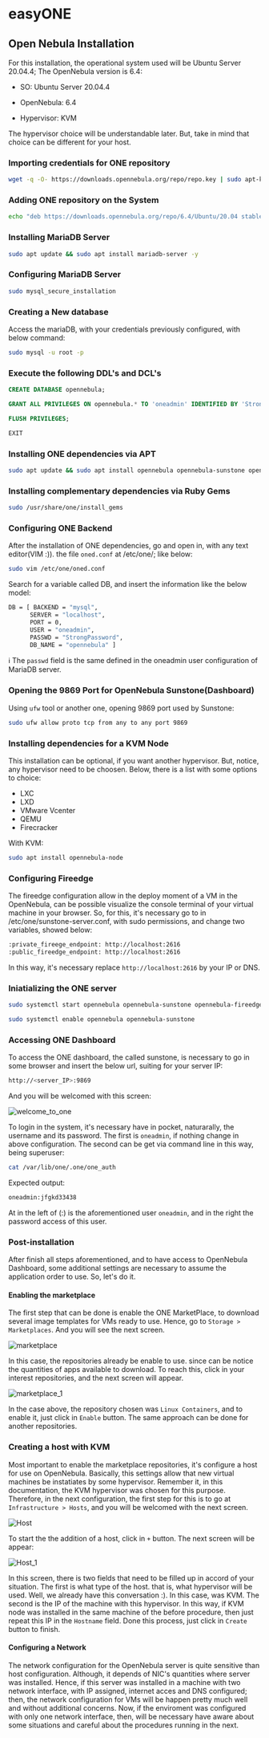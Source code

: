 # easyONE

## Open Nebula Installation
For this installation, the operational system used will be Ubuntu Server 20.04.4; The OpenNebula version is 6.4:

- SO: Ubuntu Server 20.04.4

- OpenNebula: 6.4

- Hypervisor: KVM

The hypervisor choice will be understandable later. But, take in mind that choice can be different for your host.

### Importing credentials for ONE repository
```bash
wget -q -O- https://downloads.opennebula.org/repo/repo.key | sudo apt-key add -
```

### Adding ONE repository on the System
```bash
echo "deb https://downloads.opennebula.org/repo/6.4/Ubuntu/20.04 stable opennebula" | sudo tee /etc/apt/sources.list.d/opennebula.list
```

### Installing MariaDB Server
```bash
sudo apt update && sudo apt install mariadb-server -y
```

### Configuring MariaDB Server
```bash
sudo mysql_secure_installation
```

### Creating a New database
Access the mariaDB, with your credentials previously configured, with below command:
```bash
sudo mysql -u root -p
```

### Execute the following DDL's and DCL's
```sql
CREATE DATABASE opennebula;
```

```sql
GRANT ALL PRIVILEGES ON opennebula.* TO 'oneadmin' IDENTIFIED BY 'StrongPassword';
```

```sql
FLUSH PRIVILEGES;
```

```sql
EXIT
```

### Installing ONE dependencies via APT
```bash
sudo apt update && sudo apt install opennebula opennebula-sunstone opennebula-gate opennebula-flow opennebula-fireedge opennebula-provision -y
```

### Installing complementary dependencies via Ruby Gems
```bash
sudo /usr/share/one/install_gems
```

### Configuring ONE Backend
After the installation of ONE dependencies, go and open in, with any text editor(VIM :)). the file `oned.conf` at /etc/one/; like below:
```bash
sudo vim /etc/one/oned.conf
```

Search for a variable called DB, and insert the information like the below model:
```bash
DB = [ BACKEND = "mysql",
      SERVER = "localhost",
      PORT = 0,
      USER = "oneadmin",
      PASSWD = "StrongPassword",
      DB_NAME = "opennebula" ]
```

:information_source: The `passwd` field is the same defined in the oneadmin user configuration of MariaDB server.

### Opening the 9869 Port for OpenNebula Sunstone(Dashboard)
Using `ufw` tool or another one, opening 9869 port used by Sunstone:
```bash
sudo ufw allow proto tcp from any to any port 9869
```

### Installing dependencies for a KVM Node
This installation can be optional, if you want another hypervisor. But, notice, any hypervisor need to be choosen. Below, there is a list with some options to choice:
- LXC
- LXD
- VMware Vcenter
- QEMU
- Firecracker

With KVM:
```bash
sudo apt install opennebula-node
```

### Configuring Fireedge
The fireedge configuration allow in the deploy moment of a VM in the OpenNebula, can be possible visualize the console terminal of your virtual machine in your browser. So, for this, it's necessary go to in /etc/one/sunstone-server.conf, with sudo permissions, and change two variables, showed below:

```bash
:private_fireege_endpoint: http://localhost:2616
:public_fireedge_endpoint: http://localhost:2616
```
In this way, it's necessary replace `http://localhost:2616` by your IP or DNS.


### Iniatializing the ONE server
```bash
sudo systemctl start opennebula opennebula-sunstone opennebula-fireedge opennebula-flow
```

```bash
sudo systemctl enable opennebula opennebula-sunstone
```

### Accessing ONE Dashboard
To access the ONE dashboard, the called sunstone, is necessary to go in some browser and insert the below url, suiting for your server IP:
```bash
http://<server_IP>:9869
```

And you will be welcomed with this screen:

![welcome_to_one](https://raw.githubusercontent.com/claudio966/easyONE/master/images/github_5.png)

To login in the system, it's necessary have in pocket, naturarally, the username and its password. The first is `oneadmin`, if nothing change in above configuration. The second can be get via command line in this way, being superuser:

```bash
cat /var/lib/one/.one/one_auth
```

Expected output:
```bash
oneadmin:jfgkd33438
```

At in the left of (:) is the aforementioned user `oneadmin`, and in the right the password access of this user.

### Post-installation
After finish all steps aforementioned, and to have access to OpenNebula Dashboard, some additional settings are necessary to assume the application order to use. So, let's do it.

#### Enabling the marketplace
The first step that can be done is enable the ONE MarketPlace, to download several image templates for VMs ready to use. Hence, go to `Storage > Marketplaces`. And you will see the next screen.

![marketplace](https://raw.githubusercontent.com/claudio966/easyONE/master/images/github_1.png)

In this case, the repositories already be enable to use. since can be notice the quantities of apps available to download. To reach this, click in your interest repositories, and the next screen will appear.

![marketplace_1](https://raw.githubusercontent.com/claudio966/easyONE/master/images/github_2.png)

In the case above, the repository chosen was `Linux Containers`, and to enable it, just click in `Enable` button. The same approach can be done for another repositories.

### Creating a host with KVM
Most important to enable the marketplace repositories, it's configure a host for use on OpenNebula. Basically, this settings allow that new virtual machines be instatiates by some hypervisor. Remember it, in this documentation, the KVM hypervisor was chosen for this purpose. Therefore, in the next configuration, the first step for this is to go at `Infrastructure > Hosts`, and you will be welcomed with the next screen.

![Host](https://raw.githubusercontent.com/claudio966/easyONE/master/images/github_3.png)

To start the the addition of a host, click in `+` button. The next screen will be appear:

![Host_1](https://raw.githubusercontent.com/claudio966/easyONE/master/images/github_4.png)

In this screen, there is two fields that need to be filled up in accord of your situation. The first is what type of the host. that is, what hypervisor will be used. Well, we already have this conversation :). In this case, was KVM. The second is the IP of the machine with this hypervisor. In this way, if KVM node was installed in the same machine of the before procedure, then just repeat this IP in the `Hostname` field. Done this process, just click in `Create` button to finish.

#### Configuring a Network
The network configuration for the OpenNebula server is quite sensitive than host configuration. Although, it depends of NIC's quantities where server was installed. Hence, if this server was installed in a machine with two network interface, with IP assigned, internet acces and DNS configured; then, the network configuration for VMs will be happen pretty much well and without additional concerns. Now, if the enviroment was configured with only one network interface, then, will be necessary have aware about some situations and careful about the procedures running in the next.  

